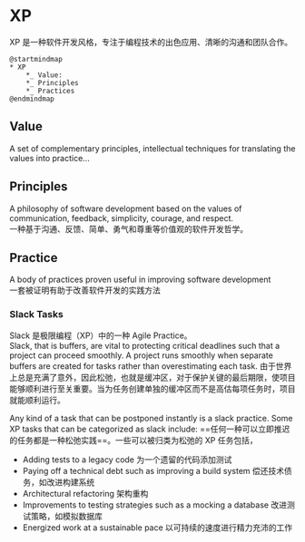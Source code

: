 

# XP

XP 是一种软件开发风格，专注于编程技术的出色应用、清晰的沟通和团队合作。

```puml
@startmindmap
* XP
	*_ Value: 
	*_ Principles
	*_ Practices
@endmindmap
```

## Value

A set of complementary principles, intellectual techniques for translating the values into practice...

## Principles

A philosophy of software development based on the values of communication, feedback, simplicity, courage, and respect.  
一种基于沟通、反馈、简单、勇气和尊重等价值观的软件开发哲学。

## Practice

A body of practices proven useful in improving software development  
一套被证明有助于改善软件开发的实践方法

### Slack Tasks

Slack 是极限编程（XP）中的一种 Agile Practice。  
Slack, that is buffers, are vital to protecting critical deadlines such that a project can proceed smoothly. A project runs smoothly when separate buffers are created for tasks rather than overestimating each task. 由于世界上总是充满了意外，因此松弛，也就是缓冲区，对于保护关键的最后期限，使项目能够顺利进行至关重要。当为任务创建单独的缓冲区而不是高估每项任务时，项目就能顺利运行。

Any kind of a task that can be postponed instantly is a slack practice. Some XP tasks that can be categorized as slack include: ==任何一种可以立即推迟的任务都是一种松弛实践==。一些可以被归类为松弛的 XP 任务包括，

-   Adding tests to a legacy code 为一个遗留的代码添加测试
-   Paying off a technical debt such as improving a build system 偿还技术债务，如改进构建系统
-   Architectural refactoring 架构重构
-   Improvements to testing strategies such as a mocking a database 改进测试策略，如模拟数据库
-   Energized work at a sustainable pace 以可持续的速度进行精力充沛的工作


